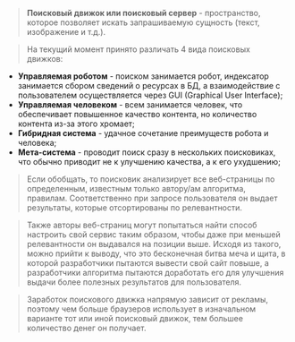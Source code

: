 > **Поисковый движок или поисковый сервер** - пространство, которое позволяет искать запрашиваемую сущность (текст, изображение и т.д.). 

> На текущий момент принято различать 4 вида поисковых движков:

- **Управляемая роботом** - поиском занимается робот, индексатор занимается сбором сведений о ресурсах в БД, а взаимодействие с пользователем осуществляется через GUI (Graphical User Interface);
- **Управляемая человеком** - всем занимается человек, что обеспечивает повышенное качество контента, но количество контента из-за этого хромает;
- **Гибридная система** - удачное сочетание преимуществ робота и человека;
- **Мета-система** - проводит поиск сразу в нескольких поисковиках, что обычно приводит не к улучшению качества, а к его ухудшению;

> Если обобщать, то поисковик анализирует все веб-страницы по определенным, известным только автору/ам алгоритма, правилам. Соответственно при запросе пользователя он выдает результаты, которые отсортированы по релевантности.

> Также авторы веб-страниц могут попытаться найти способ настроить свой сервис таким образом, чтобы даже при меньшей релевантности он выдавался на позиции выше. Исходя из такого, можно прийти к выводу, что это бесконечная битва меча и щита, в которой разработчики пытаются вывести свой сайт повыше, а разработчики алгоритма пытаются доработать его для улучшения выдачи более полезных результатов для пользователя.

> Заработок поискового движка напрямую зависит от рекламы, поэтому чем больше браузеров использует в изначальном варианте тот или иной поисковый движок, тем большее количество денег он получает.